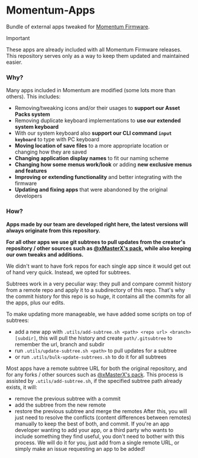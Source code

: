 # Momentum-Apps
Bundle of external apps tweaked for [Momentum Firmware](https://github.com/Next-Flip/Momentum-Firmware).

> [!IMPORTANT]
> These apps are already included with all Momentum Firmware releases.
> This repository serves only as a way to keep them updated and maintained easier.

### Why?
Many apps included in Momentum are modified (some lots more than others). This includes:
- Removing/tweaking icons and/or their usages to **support our Asset Packs system**
- Removing duplicate keyboard implementations to **use our extended system keyboard**
- With our system keyboard also **support our CLI command `input keyboard`** to type with PC keyboard
- **Moving location of save files** to a more appropriate location or changing how they are saved
- **Changing application display names** to fit our naming scheme
- **Changing how some menus work/look** or adding **new exclusive menus and features**
- **Improving or extending functionality** and better integrating with the firmware
- **Updating and fixing apps** that were abandoned by the original developers

### How?
**Apps made by our team are developed right here, the latest versions will always originate from this repository.**

**For all other apps we use git subtrees to pull updates from the creator's repository / other sources such as [@xMasterX's pack](https://github.com/xMasterX/all-the-plugins), while also keeping our own tweaks and additions.**

We didn't want to have fork repos for each single app since it would get out of hand very quick. Instead, we opted for subtrees.

Subtrees work in a very peculiar way: they pull and compare commit history from a remote repo and apply it to a subdirectory of this repo.
That's why the commit history for this repo is so huge, it contains all the commits for all the apps, plus our edits.

To make updating more manageable, we have added some scripts on top of subtrees:
- add a new app with `.utils/add-subtree.sh <path> <repo url> <branch> [subdir]`, this will pull the history and create `path/.gitsubtree` to remember the url, branch and subdir
- run `.utils/update-subtree.sh <path>` to pull updates for a subtree
- or run `.utils/bulk-update-subtrees.sh` to do it for all subtrees

Most apps have a remote subtree URL for both the original repository, and for any forks / other sources such as [@xMasterX's pack](https://github.com/xMasterX/all-the-plugins).
This process is assisted by `.utils/add-subtree.sh`, if the specified subtree path already exists, it will:
- remove the previous subtree with a commit
- add the subtree from the new remote
- restore the previous subtree and merge the remotes
After this, you will just need to resolve the conflicts (content differences between remotes) manually to keep the best of both, and commit.
If you're an app developer wanting to add your app, or a third party who wants to include something they find useful, you don't need to bother with this process.
We will do it for you, just add from a single remote URL, or simply make an issue requesting an app to be added!
